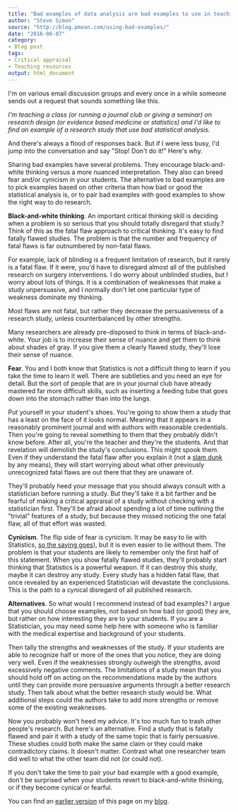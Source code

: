 ```yaml
---
title: "Bad examples of data analysis are bad examples to use in teaching"
author: "Steve Simon"
source: "http://blog.pmean.com/using-bad-examples/"
date: "2016-08-07"
category: 
- Blog post
tags:
- Critical appraisal
- Teaching resources
output: html_document
---
```


I'm on various email discussion groups and every once in a while someone sends out a request that sounds something like this.

*I'm teaching a class (or running a journal club or giving a seminar) on research design (or evidence based medicine or statistics) and I'd like to find an example of a research study that use bad statistical analysis.*

And there's always a flood of responses back. But if I were less busy, I'd jump into the conversation and say "Stop! Don't do it!" Here's why.

<!---More--->

Sharing bad examples have several problems. They encourage black-and-white thinking versus a more nuanced interpretation. They also can breed fear and/or cynicism in your students. The alternative to bad examples are to pick examples based on other criteria than how bad or good the statistical analysis is, or to pair bad examples with good examples to show the right way to do research.

**Black-and-white thinking**. An important critical thinking skill is deciding when a problem is so serious that you should totally disregard that study.? Think of this as the fatal flaw approach to critical thinking. It's easy to find fatally flawed studies. The problem is that the number and frequency of fatal flaws is far outnumbered by non-fatal flaws.

For example, lack of blinding is a frequent limitation of research, but it rarely is a fatal flaw. If it were, you'd have to disregard almost all of the published research on surgery interventions. I do worry about unblinded studies, but I worry about lots of things. It is a combination of weaknesses that make a study unpersuasive, and I normally don't let one particular type of weakness dominate my thinking.

Most flaws are not fatal, but rather they decrease the persuasiveness of a research study, unless counterbalanced by other strengths.

Many researchers are already pre-disposed to think in terms of black-and-white. Your job is to increase their sense of nuance and get them to think about shades of gray. If you give them a clearly flawed study, they'll lose their sense of nuance.

**Fear**. You and I both know that Statistics is not a difficult thing to learn if you take the time to learn it well. There are subtleties and you need an eye for detail. But the sort of people that are in your journal club have already mastered far more difficult skills, such as inserting a feeding tube that goes down into the stomach rather than into the lungs.

Put yourself in your student's shoes. You're going to show them a study that has a least on the face of it looks normal. Meaning that it appears in a reasonably prominent journal and with authors with reasonable credentials. Then you're going to reveal something to them that they probably didn't know before. After all, you're the teacher and they're the students. And that revelation will demolish the study's conclusions. This might spook them. Even if they understand the fatal flaw after you explain it (not a [slam dunk][dict] by any means), they will start worrying about what other previously unrecognized fatal flaws are out there that they are unaware of.

[dict]: http://www.dictionary.com/browse/slam-dunk

They'll probably heed your message that you should always consult with a statistician before running a study. But they'll take it a bit farther and be fearful of making a critical appraisal of a study without checking with a statistician first. They'll be afraid about spending a lot of time outlining the "trivial" features of a study, but because they missed noticing the one fatal flaw, all of that effort was wasted.

**Cynicism**. The flip side of fear is cynicism. It may be easy to lie with Statistics, [so the saying goes][good1]), but it is even easier to lie without them. The problem is that your students are likely to remember only the first half of this statement. When you show fatally flawed studies, they'll probably start thinking that Statistics is a powerful weapon. If it can destroy this study, maybe it can destroy any study. Every study has a hidden fatal flaw, that once revealed by an experienced Statistician will devastate the conclusions. This is the path to a cynical disregard of all published research.

[good1]: http://www.goodreads.com/quotes/565247-it-is-easy-to-lie-with-statistics-it-is-easier

**Alternatives**. So what would I recommend instead of bad examples? I argue that you should choose examples, not based on how bad (or good) they are, but rather on how interesting they are to your students. If you are a Statistician, you may need some help here with someone who is familiar with the medical expertise and background of your students.

Then tally the strengths and weaknesses of the study. If your students are able to recognize half or more of the ones that you notice, they are doing very well. Even if the weaknesses strongly outweigh the strengths, avoid excessively negative comments. The limitations of a study mean that you should hold off on acting on the recommendations made by the authors until they can provide more persuasive arguments through a better research study. Then talk about what the better research study would be. What additional steps could the authors take to add more strengths or remove some of the existing weaknesses.

Now you probably won't heed my advice. It's too much fun to trash other people's research. But here's an alternative. Find a study that is fatally flawed and pair it with a study of the same topic that is fairly persuasive. These studies could both make the same claim or they could make contradictory claims. It doesn't matter. Contrast what one researcher team did well to what the other team did not (or could not).

If you don't take the time to pair your bad example with a good example, don't be surprised when your students revert to black-and-white thinking, or if they become cynical or fearful.

You can find an [earlier version][sim1] of this page on my [blog][sim2].

[sim1]: http://blog.pmean.com/using-bad-examples/
[sim2]: http://blog.pmean.com